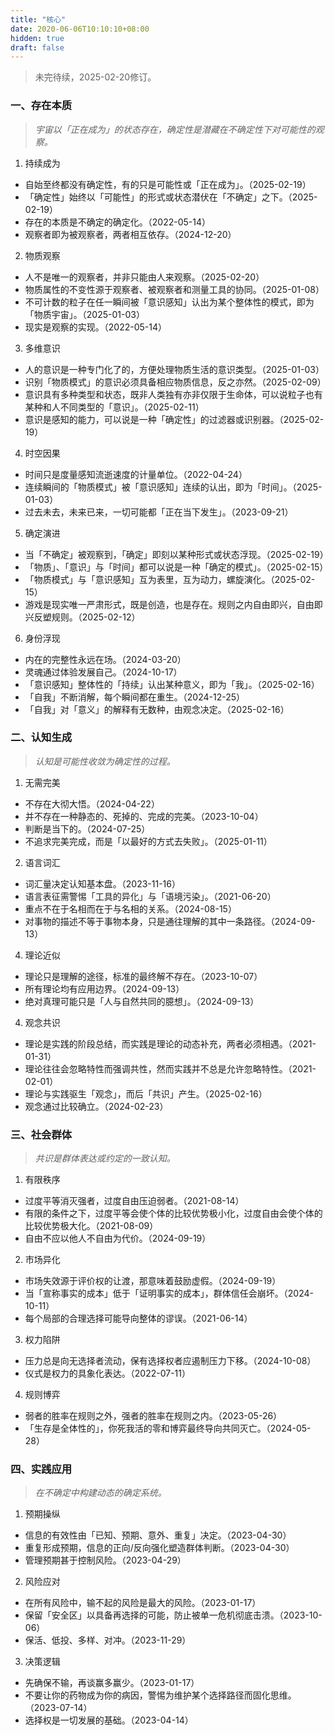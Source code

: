 ```yaml
---
title: "核心"
date: 2020-06-06T10:10:10+08:00
hidden: true
draft: false
---
```

> 未完待续，2025-02-20修订。

### 一、存在本质
> *宇宙以「正在成为」的状态存在，确定性是潜藏在不确定性下对可能性的观察。*
1. 持续成为
- 自始至终都没有确定性，有的只是可能性或「正在成为」。（2025-02-19）
- 「确定性」始终以「可能性」的形式或状态潜伏在「不确定」之下。（2025-02-19）
- 存在的本质是不确定的确定化。（2022-05-14）
- 观察者即为被观察者，两者相互依存。（2024-12-20）

2. 物质观察
- 人不是唯一的观察者，并非只能由人来观察。（2025-02-20）
- 物质属性的不变性源于观察者、被观察者和测量工具的协同。（2025-01-08）
- 不可计数的粒子在任一瞬间被「意识感知」认出为某个整体性的模式，即为「物质宇宙」。（2025-01-03）
- 现实是观察的实现。（2022-05-14）

3. 多维意识
- 人的意识是一种专门化了的，方便处理物质生活的意识类型。（2025-01-03）
- 识别「物质模式」的意识必须具备相应物质信息，反之亦然。（2025-02-09）
- 意识具有多种类型和状态，既非人类独有亦非仅限于生命体，可以说粒子也有某种和人不同类型的「意识」。（2025-02-11）
- 意识是感知的能力，可以说是一种「确定性」的过滤器或识别器。（2025-02-19）

4. 时空因果
- 时间只是度量感知流逝速度的计量单位。（2022-04-24）
- 连续瞬间的「物质模式」被「意识感知」连续的认出，即为「时间」。（2025-01-03）
- 过去未去，未来已来，一切可能都「正在当下发生」。（2023-09-21）

5. 确定演进
- 当「不确定」被观察到，「确定」即刻以某种形式或状态浮现。（2025-02-19）
- 「物质」、「意识」与「时间」都可以说是一种「确定的模式」。（2025-02-15）
- 「物质模式」与「意识感知」互为表里，互为动力，螺旋演化。（2025-02-15）
- 游戏是现实唯一严肃形式，既是创造，也是存在。规则之内自由即兴，自由即兴反塑规则。（2025-02-12）

6. 身份浮现
- 内在的完整性永远在场。（2024-03-20）
- 灵魂通过体验发展自己。（2024-10-17）
- 「意识感知」整体性的「持续」认出某种意义，即为「我」。（2025-02-16）
- 「自我」不断消解，每个瞬间都在重生。（2024-12-25）
- 「自我」对「意义」的解释有无数种，由观念决定。（2025-02-16）

### 二、认知生成
> *认知是可能性收敛为确定性的过程。*
1. 无需完美
- 不存在大彻大悟。（2024-04-22）
- 并不存在一种静态的、死掉的、完成的完美。（2023-10-04）
- 判断是当下的。（2024-07-25）
- 不追求完美完成，而是「以最好的方式去失败」。（2025-01-11）

2. 语言词汇
- 词汇量决定认知基本盘。（2023-11-16）
- 语言表征需警惕「工具的异化」与「语境污染」。（2021-06-20）
- 重点不在于名相而在于与名相的关系。（2024-08-15）
- 对事物的描述不等于事物本身，只是通往理解的其中一条路径。（2024-09-13）

4. 理论近似
- 理论只是理解的途径，标准的最终解不存在。（2023-10-07）
- 所有理论均有应用边界。（2024-09-13）
- 绝对真理可能只是「人与自然共同的臆想」。（2024-09-13）

4. 观念共识
- 理论是实践的阶段总结，而实践是理论的动态补充，两者必须相遇。（2021-01-31）
- 理论往往会忽略特性而强调共性，然而实践并不总是允许忽略特性。（2021-02-01）
- 理论与实践驱生「观念」，而后「共识」产生。（2025-02-16）
- 观念通过比较确立。（2024-02-23）

### 三、社会群体
> *共识是群体表达或约定的一致认知。*
1. 有限秩序
- 过度平等消灭强者，过度自由压迫弱者。（2021-08-14）
- 有限的条件之下，过度平等会使个体的比较优势极小化，过度自由会使个体的比较优势极大化。（2021-08-09）
- 自由不应以他人不自由为代价。（2024-09-19）

2. 市场异化
- 市场失效源于评价权的让渡，那意味着鼓励虚假。（2024-09-19）
- 当「宣称事实的成本」低于「证明事实的成本」，群体信任会崩坏。（2024-10-11）
- 每个局部的合理选择可能导向整体的谬误。（2021-06-14）

3. 权力陷阱
- 压力总是向无选择者流动，保有选择权者应遏制压力下移。（2024-10-08）
- 仪式是权力的具象化表达。（2022-07-11）

4. 规则博弈
- 弱者的胜率在规则之外，强者的胜率在规则之内。（2023-05-26）
- 「生存是全体性的」，你死我活的零和博弈最终导向共同灭亡。（2024-05-28）

### 四、实践应用
> *在不确定中构建动态的确定系统。*
1. 预期操纵
- 信息的有效性由「已知、预期、意外、重复」决定。（2023-04-30）
- 重复形成预期，信息的正向/反向强化塑造群体判断。（2023-04-30）
- 管理预期甚于控制风险。（2023-04-29）

2. 风险应对
- 在所有风险中，输不起的风险是最大的风险。（2023-01-17）
- 保留「安全区」以具备再选择的可能，防止被单一危机彻底击溃。（2023-10-06）
- 保活、低投、多样、对冲。（2023-11-29）

3. 决策逻辑
- 先确保不输，再谈赢多赢少。（2023-01-17）
- 不要让你的药物成为你的病因，警惕为维护某个选择路径而固化思维。（2023-07-14）
- 选择权是一切发展的基础。（2023-04-14）